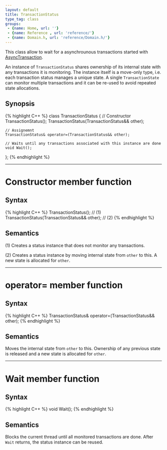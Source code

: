 ```yaml
---
layout: default
title: TransactionStatus
type_tag: class
groups: 
 - {name: Home, url: ''}
 - {name: Reference , url: 'reference/'}
 - {name: Domain.h, url: 'reference/Domain.h/'}
---
```

This class allow to wait for a asynchrounous transactions started with [AsyncTransaction](AsyncTransaction.html).

An instance of `TransactionStatus` shares ownership of its internal state with any transactions it is monitoring.
The instance itself is a move-only type, i.e. each transaction status manages a unique state.
A single `TransactionState` can monitor multiple transactions and it can be re-used to avoid repeated state allocations.

## Synopsis
{% highlight C++ %}
class TransactionStatus
{
    // Constructor
    TransactionStatus();
    TransactionStatus(TransactionStatus&& other);

    // Assignemnt
    TransactionStatus& operator=(TransactionStatus&& other);

    // Waits until any transactions associated with this instance are done
    void Wait();
};
{% endhighlight %}

-----

<h1>Constructor <span class="type_tag">member function</span></h1>

## Syntax
{% highlight C++ %}
TransactionStatus();                            // (1)
TransactionStatus(TransactionStatus&& other);   // (2)
{% endhighlight %}

## Semantics
(1) Creates a status instance that does not monitor any transactions.

(2) Creates a status instance by moving internal state from `other` to this. A new state is allocated for `other`.

-----

<h1>operator= <span class="type_tag">member function</span></h1>

## Syntax
{% highlight C++ %}
TransactionStatus& operator=(TransactionStatus&& other);
{% endhighlight %}

## Semantics
Moves the internal state from `other` to this. Ownership of any previous state is released and a new state is allocated for `other`.

-----

<h1>Wait <span class="type_tag">member function</span></h1>

## Syntax
{% highlight C++ %}
void Wait();
{% endhighlight %}

## Semantics
Blocks the current thread until all monitored transactions are done.
After `Wait` returns, the status instance can be reused.